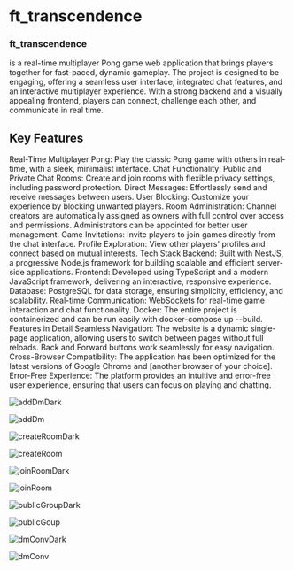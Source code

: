 # ft_transcendence
### ft_transcendence 
is a real-time multiplayer Pong game web application that brings players together for fast-paced, dynamic gameplay. The project is designed to be engaging, offering a seamless user interface, integrated chat features, and an interactive multiplayer experience. With a strong backend and a visually appealing frontend, players can connect, challenge each other, and communicate in real time.

## Key Features
Real-Time Multiplayer Pong: Play the classic Pong game with others in real-time, with a sleek, minimalist interface.
Chat Functionality:
Public and Private Chat Rooms: Create and join rooms with flexible privacy settings, including password protection.
Direct Messages: Effortlessly send and receive messages between users.
User Blocking: Customize your experience by blocking unwanted players.
Room Administration: Channel creators are automatically assigned as owners with full control over access and permissions. Administrators can be appointed for better user management.
Game Invitations: Invite players to join games directly from the chat interface.
Profile Exploration: View other players' profiles and connect based on mutual interests.
Tech Stack
Backend: Built with NestJS, a progressive Node.js framework for building scalable and efficient server-side applications.
Frontend: Developed using TypeScript and a modern JavaScript framework, delivering an interactive, responsive experience.
Database: PostgreSQL for data storage, ensuring simplicity, efficiency, and scalability.
Real-time Communication: WebSockets for real-time game interaction and chat functionality.
Docker: The entire project is containerized and can be run easily with docker-compose up --build.
Features in Detail
Seamless Navigation: The website is a dynamic single-page application, allowing users to switch between pages without full reloads. Back and Forward buttons work seamlessly for easy navigation.
Cross-Browser Compatibility: The application has been optimized for the latest versions of Google Chrome and [another browser of your choice].
Error-Free Experience: The platform provides an intuitive and error-free user experience, ensuring that users can focus on playing and chatting.

![addDmDark](https://github.com/iouardi1/ft_transcendence/assets/93824928/95761d1f-fe28-4c0b-93a3-f4634201b189)

![addDm](https://github.com/iouardi1/ft_transcendence/assets/93824928/5d2fe000-5691-451a-8551-b12d29797512)


![createRoomDark](https://github.com/iouardi1/ft_transcendence/assets/93824928/ba232c89-fbe8-4596-9c6a-0cf10b6b5704)

![createRoom](https://github.com/iouardi1/ft_transcendence/assets/93824928/a58bff4b-6660-4d4a-ba8a-aabc160c59fd)


![joinRoomDark](https://github.com/iouardi1/ft_transcendence/assets/93824928/bbcedb0d-5090-4cc8-a29a-6c7bbd9991bd)

![joinRoom](https://github.com/iouardi1/ft_transcendence/assets/93824928/a4db1330-3edc-4510-b11c-30bcd0d5d2d5)


![publicGroupDark](https://github.com/iouardi1/ft_transcendence/assets/93824928/ccd965e3-7f25-43f6-a4d3-a7fc425d4652)

![publicGoup](https://github.com/iouardi1/ft_transcendence/assets/93824928/976e6f8f-e40f-44b4-9c40-68c008a4b61f)


![dmConvDark](https://github.com/iouardi1/ft_transcendence/assets/93824928/be2e96dd-73c9-471f-ab87-8a29618c5d24)

![dmConv](https://github.com/iouardi1/ft_transcendence/assets/93824928/48205491-25ab-43d2-a800-2be4df0c4d5d)



